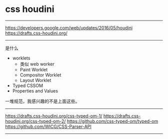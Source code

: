 # css houdini

---

https://developers.google.com/web/updates/2016/05/houdini
https://drafts.css-houdini.org/

---

是什么

+ worklets
	- 类似 web worker
	- Paint Worklet
	- Compositor Worklet
	- Layout Worklet
+ Typed CSSOM
+ Properties and Values

一堆规范，我感兴趣的不是上面这些。

---

https://drafts.css-houdini.org/css-typed-om-1/
https://drafts.css-houdini.org/css-typed-om-2/
https://github.com/css-typed-om/typed-om
https://github.com/WICG/CSS-Parser-API

---
